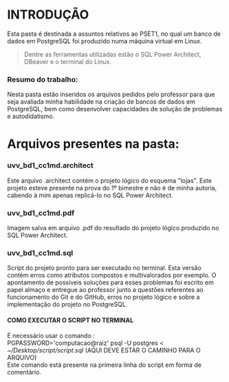 # INTRODUÇÃO
Esta pasta é destinada a assuntos relativos ao PSET1, no qual um banco de dados em PostgreSQL foi produzido numa máquina virtual em Linux.
> Dentre as ferramentas utilizadas estão o SQL Power Architect, DBeaver e o terminal do Linux.
### Resumo do trabalho:
Nesta pasta estão inseridos os arquivos pedidos pelo professor para que seja avaliada minha habilidade na criação de bancos de dados em PostgreSQL, bem como desenvolver capacidades de solução de problemas e autodidatismo.
# Arquivos presentes na pasta:
### uvv_bd1_cc1md.architect
Este arquivo .architect contém o projeto lógico do esquema "lojas". Este projeto esteve presente na prova do 1º bimestre e não é de minha autoria, cabendo à mim apenas replicá-lo no SQL Power Architect.
### uvv_bd1_cc1md.pdf
Imagem salva em arquivo .pdf do resultado do projeto lógico produzido no SQL Power Architect.
### uvv_bd1_cc1md.sql
Script do projeto pronto para ser executado no terminal. Esta versão contém erros como atributos compostos e multivalorados por exemplo. O apontamento de possíveis soluções para esses problemas foi escrito em papel almaço e entregue ao professor junto a questões referentes ao funcionamento do Git e do GitHub, erros no projeto lógico e sobre a implementação do projeto no PostgreSQL.

#### COMO EXECUTAR O SCRIPT NO TERMINAL
É necessário usar o comando : <br>
PGPASSWORD='computacao@raiz' psql -U postgres < *_~/Desktop/script/script.sql_* (AQUI DEVE ESTAR O CAMINHO PARA O ARQUIVO) <br>
Este comando está presente na primeira linha do script em forma de comentário.
